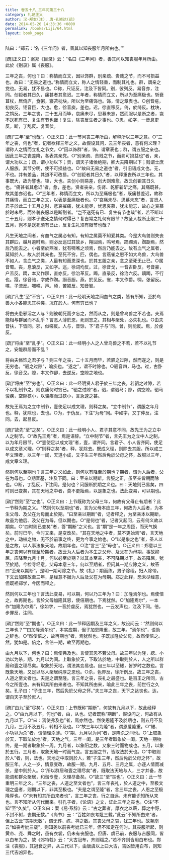 ```yaml
---
title: 卷五十八_三年问第三十八
category: 礼记正义
author: 汉·郑玄(注), 唐·孔颖达(疏)
date: 2014-05-26 14:33:36 +0800
permalink: /books/Liji/64.html
layout: book_page
---
```


<span class="q">陆曰：“郑云：‘名《三年问》者，善其以知丧服年月所由也。’”</span>

[疏]正义曰：案郑《目录》云：“名曰《三年问》者，善其问以知丧服年月所由。此於《别录》属《丧服》。



三年之丧，何也？曰：称情而立文，因以饰群，别亲疏、贵贱之节，而不可损益也，故曰：“无易之道也。”<span class="q">称情而立文，称人之情轻重，而制其礼也。群，谓亲之党也。无易，犹不易也。<span class="q">○</span>称，尺证反，注及下皆同。别，彼列反。易音亦，注同。</span>创钜者其日久，痛甚者其愈迟。三年者，称情而立文，所以为至痛极也。斩衰苴杖，居倚庐，食粥，寝苫枕块，所以为至痛饰也。<span class="q">饰，情之章表也。<span class="q">○</span>创音疮，初良反。钜音巨，大也。愈，徐音庾，差也。迟，徐直移反。倚，於绮反。枕块，之鸩反。</span>三年之丧，二十五月而毕，哀痛未尽，思慕未忘，然而服以是断之者，岂不送死有已、复生有节也哉！<span class="q">复生，除丧反生者之事也。<span class="q">○</span>思，如字，一音息吏反。断，丁乱反。复音伏。</span>

[疏]“三年”至“也哉”。<span class="q">○</span>正义曰：此一节问丧三年所由，解释所以三年之意。<span class="q">○</span>“三年之丧，何也”者，记者欲释三年之义，故假设其问，云三年丧者，意有何义理？谓称人之情而立礼之节文。<span class="q">○</span>“因以饰群”者，饰，谓章表也；群，谓五服之亲也。因此三年之丧差降，各表其亲党。<span class="q">○</span>“别亲疏、贵贱之节，而弗可损益也”者，亲，谓大功以上；疏，谓小功以下；贵，谓天子诸侯绝期，卿大夫降期以下；贱谓士庶人服族。其节分明，使不可损益也。<span class="q">○</span>“故曰无易之道也”者，引旧语成文也。无，不也。并有差品，其道不可改易。<span class="q">○</span>“创钜者其日久”者，以释重丧所以三年也。其事既大，故为譬也。钜，大也。夫创小则易差，创大则难愈，故云创钜其日久也。“痛甚者其愈迟”者，愈，差也。贤者丧亲，伤肾、乾肝斩斫之痛，其痛既甚，故其差亦迟也。<span class="q">○</span>“三年者，称情而立文，所以为至痛极也”者，既痛甚差迟，故称其痛情，而立三年之文，以表是至痛极者也。<span class="q">○</span>“哀痛未尽，思慕未忘”者，言贤人君子於此二十五月之时，悲哀摧痛，犹未能尽，忧思哀慕，犹未能忘，故心之哀慕於时未尽，而外貌丧服以是断割者。“岂不送死有已、复生有节也哉”者，若不断以二十五月，则孝子送死之情何时得已？复吉常之礼何有限节？故圣人裁断止限二十五月，岂不是送死须有已止，反复生礼须有限节也哉？



凡生天地之间者，有血气之属必有知，有知之属莫不知爱其类。今是大鸟兽则失丧其群匹，越月逾时焉，则必反巡过其故乡，翔回焉，鸣号焉，蹢躅焉，踟蹰焉，然后乃能去之。小者至於燕雀，犹有啁噍之顷焉，然后乃能去之。故有血气之属者，莫知於人，故人於其亲也，至死不穷。<span class="q">匹，偶也。言燕雀之恩不如大鸟兽，大鸟兽不如人。含血气之类，人最有知而恩深也。於其五服之亲，念之至死无止已。<span class="q">○</span>属音蜀。丧，息浪反，又如字。巡，徐词均反。过，徐音戈，一音古卧反。号音豪，户羔反。蹢，本又作踯，直亦反，徐治革反。躅，直录反，徐治六反。蹢躅，不行也。踶，徐音驰，字或作踟。蹰音厨。燕，於见反。雀，本又作爵。啁，张留反。噍，子流反。啁噍，声。顷，苦颖反。知音智。</span>

[疏]“凡生”至“不穷”。<span class="q">○</span>正义曰：此一经明天地之间血气之类，皆有所知，至於鸟兽大小各能思其种类，况在於人，何有穷已也？



将由夫患邪淫之人与？则彼朝死而夕忘之，然而从之，则是曾鸟兽之不若也。夫焉能相与群居而不乱乎？<span class="q">言恶人薄於恩，死则忘之。其相与聚处，必失礼也。<span class="q">○</span>由夫音扶，下皆同。邪，似嗟反。人与，音馀，下“君子与”同。曾，则能反。焉，於虔反。</span>

[疏]“将由”至“乱乎”。<span class="q">○</span>正义曰：此一经明小人之人曾鸟兽之不若，若不以礼节之，安能群居而不乱？



将由夫脩饰之君子与？则三年之丧，二十五月而毕，若驷之过隙，然而遂之，则是无穷也。<span class="q">“驷之过隙”，喻疾也。“遂之”，谓不时除也。<span class="q">○</span>驷音四，马也。过，古卧反，徐音戈。隙，本又作卻，去逆反，空隙之地也。</span>

[疏]“将由”至“穷也”。<span class="q">○</span>正义曰：此一经明贤人君子於三年之丧，若驷之过隙，若不以礼制节之，则哀痛何时穷已。“驷之过隙”者，驷，谓驷马；隙，谓空隙。驷马骏疾，空隙狭小，以骏疾而过狭小，言急速之甚。



故先王焉为之立中制节，壹使足以成文理，则释之矣。<span class="q">“立中制节”，谓服之年月也。释，犹除也，去也。<span class="q">○</span>为，于伪反，下注“为母”同。中如字，又丁仲反，注同。去，起吕反。</span>

[疏]“故先”至“之矣”。<span class="q">○</span>正义曰：此一经明小人、君子其意不同，故先王为之立中人之制节。<span class="q">○</span>“故先王焉”者，焉是语辞。“立中制节”者，言先王为之立中人之制，以为年月限节。<span class="q">○</span>“壹使足以成文理”者，壹，谓齐同。言君子、小人皆齐同，使足以成文章义理。<span class="q">○</span>“则释之矣”者，释，犹除去。既成义理，则除去其服。所以成三年文理者，以三年一闰，天道小成，又子生三年然后免於父母之怀，故服以三年，成文章义理。



然则何以至期也？<span class="q">言三年之义如此，则何以有降至於期也？期者，谓为人后者，父在为母也。<span class="q">○</span>期音基，注及下同。</span>曰：至亲以期断。<span class="q">言服之正，虽至亲皆期而除也。<span class="q">○</span>断，丁乱反，下注同。</span>是何也？<span class="q">问服断於期之义也。</span>曰：天地则已易矣，四时则已变矣，其在天地之中者，莫不更始焉，以是象之也。<span class="q">法此变易，可以期也。</span>

[疏]“然则”至“之也”。<span class="q">○</span>正义曰：上节既称为父母三年，何故有父母止有期者？此一节释为期之义。“然则何以至期也”者，言为父母本应三年，何故为人后者，为本生父母、及父在为母而止於期。“曰至亲以期断”者，记者释之，为至亲本以期断，故虽为他后、及父在为母，但以期也。<span class="q">○</span>“是何也”者，记者又起问，云有何义故以期矣。<span class="q">○</span>“四时则已变矣”者，答“期断”之义也。言“期”是一年之周匝，而天气换矣。前时已毕，今时又来，是变改矣。“其在天地之中者，莫不更始焉”者，言天地之中，动植之物，无不於前事之终，更为今事之始也。<span class="q">○</span>“以是象之也”者，圣人以是之故，以人事法象天地，故期年也。<span class="q">○</span>注“言三”至“母也”。<span class="q">○</span>正义曰：郑意以三年之丧何以有降至於期者，故云为人后者为本生之父母、及父在为母期，事故抑屈，应降至九月十月，何以必至於期？以其本至亲，不可降期以下，故虽降屈，犹至於期。今检寻经意，父母本意三年，何以至期者，但问其一期应除之义，故答曰“至亲以期断”。是明一期可除之节。故《礼》：期而练，男子除绖，妇人除带。下文云加降故至三年，是经意不据为人后及父在为母期。郑之此释，恐未尽经意，但既袒郑学，今因而释之。



然则何以三年也？<span class="q">言法此变易，可以期，何以乃三年为？</span>曰：加隆焉尔也。焉使倍之，故再期也。<span class="q">言於父母加隆其恩，使倍期也。下焉犹然。<span class="q">○</span>“加隆焉尔”，一本作“加隆为尔焉”，徐如字，一音於虔反，焉犹然也，一云发声也，注及下同。倍，步罪反，注同。</span>

[疏]“然则”至“期也”。<span class="q">○</span>正义曰：此一节释因期及三年之义，故设问云：“然则何以三年也？”“曰加隆焉尔也”，本实应期，但子加恩隆重，故三年。“焉尔也”，语助之辞也。<span class="q">○</span>“然使倍之，故再期也”者，焉犹然也。子既加隆於父母，故然使倍之。然，犹如是。倍之，言倍一期，故至再期也。



由九月以下，何也？曰：焉使弗及也。<span class="q">言使其恩不若父母。</span>故三年以为隆，緦、小功以为杀，期、九月以为间。上取象於天，下取法於地，中取则於人，人之所以群居和壹之理尽矣。<span class="q">取象於天地，谓法其变易也。自三年以至緦，皆岁时之数也。言既象天地，又足以尽人聚居纯厚之恩也。<span class="q">○</span>杀，色界反，徐所例反。</span>故三年之丧，人道之至文者也。夫是之谓至隆。<span class="q">言三年之丧，丧礼之最盛也。</span>是百王之所同，古今之所壹也。未有知其所由来者也。<span class="q">不知其所由来，喻此三年之丧，前世行之久矣。</span>孔子曰：“子生三年，然后免於父母之怀。”夫三年之丧，天下之达丧也。<span class="q">达，谓自天子至於庶人。</span>

[疏]“由九”至“尽矣”。<span class="q">○</span>正义曰：上节既称“期断”，何故有九月以下，故此经释之。<span class="q">○</span>“由九月以下，何也”者，由，从也。记者既称“期断”，假设问之，何故有从九月以下。<span class="q">○</span>“曰：焉使弗及也”者，焉亦然也。然使恩隆不及於期也，则五月不及九月，三月不及五月，转相不及也。<span class="q">○</span>“故三年以为隆”者，谓恩爱隆重。<span class="q">○</span>“緦、小功以为杀”者，谓情理杀薄。<span class="q">○</span>“期、九月以为间”者，是隆杀之间也。<span class="q">○</span>“上取象於天，下取法於地”者，天地之气，三年一闰，是三年者取象於一闰。天地一期物终，是一期者取象於一周。九月者，以象阳之数，又象三时而物成也。五月，以象於五行。三月者，取象天地一时而气变。言五服之节，皆取法於天也。<span class="q">○</span>“中取则於人”者，则，法也。天地之中取则於人，若“子生三年，然后免於父母之怀”，故服三年。人之一岁，情意变改，故服一期。九月、五月、三月之属，亦逐人情而减杀，是中则於人。<span class="q">○</span>“所以群居和壹之理尽矣”者，既取法天地与人，三才并备，故能调和群众聚居，和谐专壹，义理尽备矣。<span class="q">○</span>“故三”至“丧也”。<span class="q">○</span>正义曰：此一节重明三年之义。“三年之丧，人道之至文者也”，言三年丧礼，於人道之中，至极文理之盛者，则期以下，非其至极也。“夫是之谓至隆”者，言三年之丧，人恩之至极隆厚也。<span class="q">○</span>“未有知其所由来者也”，言三年之丧，行之自远，未有能识知所从来也。言不知所从何代而来。引孔子者，《论语》之文，证此三年之丧也。<span class="q">○</span>注“不知”至“久矣”。<span class="q">○</span>正义曰：案《易·系辞》云：“古之葬者，厚衣之以薪，葬之中野，不封不树，丧期无数。”《尚书》云：“百姓如丧考妣三载。”此云“不知所由来”者，但上古云“丧期无数”，谓无葬、练、祥之数。其丧父母之哀，犹三年也。故尧崩云“如丧考妣三载”，则知尧以前丧考妣已三年，但不知定在何时。其丧服所起，则黄帝、尧、舜之时，虽有衣裳，仍未有丧服也。但唐、虞已前，丧服与吉服同，皆以白布为之，故《郊特牲》云：“大古冠布，齐则缁之。”若不齐则皆用白布也。郑注《丧服》，其冠衰之异，从三代以下，由唐虞以上曰大古，吉凶皆用白布，则知三代吉凶异也。
